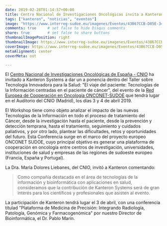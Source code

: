 ```yaml
---
date: 2019-02-28T01:14:57+00:00
title: Centro Nacional de Investigaciones Oncológicas invita a Kanteron Systems a dar una ponencia en el evento de la Red Europea de Cooperación Oncológica
tags: ["kanteron", "noticias", "eventos"]
image: "https://www.interreg-sudoe.eu/imagenes/Eventos/43867CCB-D05E-340D-DEEF-8ACFB0C6C01F.jpg/resizeMod/690/0/imagen.jpg"
comments: true     # set false to hide Disqus comments
share: true        # set false to share buttons
thumbnailImagePosition: right
thumbnailImage: https://www.interreg-sudoe.eu/imagenes/Eventos/43867CCB-D05E-340D-DEEF-8ACFB0C6C01F.jpg/resizeMod/690/0/imagen.jpg
coverImage: https://www.interreg-sudoe.eu/imagenes/Eventos/43867CCB-D05E-340D-DEEF-8ACFB0C6C01F.jpg/resizeMod/690/0/imagen.jpg
metaAlignment: center
coverMeta: out

---
```


El [Centro Nacional de Investigaciones Oncológicas de España - CNIO](https://www.cnio.es/en/) ha invitado a Kanteron Systems a dar un a ponencia dentro del Taller sobre Tecnologia Innovadora para la Salud: "El viaje del paciente: Tecnologías de la Información centradas en el paciente de cáncer", del evento de la [Red Europea de Cooperación en Oncología ONCONET-SUDOE](https://www.onconet-sudoe.eu/es) que tendrá lugar en el Auditorio del CNIO (Madrid), los días 3 y 4 de abril 2019.

<!--more-->

El Workshop tiene como objeto analizar el impacto de las nuevas Tecnologías de la Información en todo el proceso de tratamiento del Cáncer, desde la investigación hasta el paciente, desde la prevención y detección temprana, hasta el tratamiento, seguimiento y cuidados paliativos, y por otro lado, plantear las dificultades, retos y oportunidades del futuro. Esta Conferencia surge en el marco del proyecto europeo ONCONET SUDOE, cuyo principal objetivo es generar una plataforma de cooperación en oncología entre centros de investigación, universidades, instituciones de salud y empresas de las regiones de sudoeste europeo (Francia, España y Portugal).

La Dra. María Dolores Liebanes, del CNIO, invitó a Kanteron comentando:

> Como compañía destacada en el área de tecnologías de la información y bioinformática con aplicaciones en salud, consideramos que la contribución de Kanteron Systems será de gran interés para los científicos y profesionales que asisten al evento.

La participación de Kanteron tendrá lugar el 3 de abril, con una conferencia titulad "Plataforma de Medicina de Precisión: Integrando Radiología, Patología, Genómica y Farmacogenómica" por nuestro Director de Bioinformática, el Dr. Pablo Marín.
